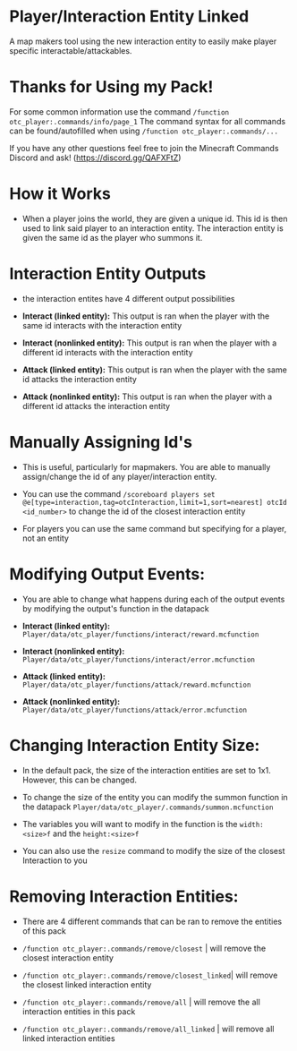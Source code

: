 # Player/Interaction Entity Linked
 A map makers tool using the new interaction entity to easily make player specific interactable/attackables.

# Thanks for Using my Pack!
For some common information use the command ```/function otc_player:.commands/info/page_1```
The command syntax for all commands can be found/autofilled when using ```/function otc_player:.commands/...```

If you have any other questions feel free to join the Minecraft Commands Discord and ask! (https://discord.gg/QAFXFtZ)

# How it Works
- When a player joins the world, they are given a unique id. This id is then used to link said player to an interaction entity. The interaction entity is given the same id as the player who summons it. 

# Interaction Entity Outputs
* the interaction entites have 4 different output possibilities

- **Interact (linked entity):** This output is ran when the player with the same id interacts with the interaction entity

- **Interact (nonlinked entity):** This output is ran when the player with a different id interacts with the interaction entity

- **Attack (linked entity):** This output is ran when the player with the same id attacks the interaction entity

- **Attack (nonlinked entity):** This output is ran when the player with a different id attacks the interaction entity

# Manually Assigning Id's 
- This is useful, particularly for mapmakers. You are able to manually assign/change the id of any player/interaction entity. 

- You can use the command ```/scoreboard players set @e[type=interaction,tag=otcInteraction,limit=1,sort=nearest] otcId <id_number>``` to change the id of the closest interaction entity

- For players you can use the same command but specifying for a player, not an entity 

# Modifying Output Events: 
- You are able to change what happens during each of the output events by modifying the output's function in the datapack 

- **Interact (linked entity):** ```Player/data/otc_player/functions/interact/reward.mcfunction```

- **Interact (nonlinked entity):** ```Player/data/otc_player/functions/interact/error.mcfunction```

- **Attack (linked entity):** ```Player/data/otc_player/functions/attack/reward.mcfunction```

- **Attack (nonlinked entity):** ```Player/data/otc_player/functions/attack/error.mcfunction```

# Changing Interaction Entity Size:
- In the default pack, the size of the interaction entities are set to 1x1. However, this can be changed.

- To change the size of the entity you can modify the summon function in the datapack ```Player/data/otc_player/.commands/summon.mcfunction```

- The variables you will want to modify in the function is the ```width:<size>f``` and the ```height:<size>f```

- You can also use the `resize` command to modify the size of the closest Interaction to you

# Removing Interaction Entities:
 - There are 4 different commands that can be ran to remove the entities of this pack

 - ```/function otc_player:.commands/remove/closest``` | will remove the closest interaction entity
 
- ```/function otc_player:.commands/remove/closest_linked```| will remove the closest linked interaction entity

- ```/function otc_player:.commands/remove/all``` | will remove the all interaction entities in this pack

- ```/function otc_player:.commands/remove/all_linked``` | will remove all linked interaction entities
